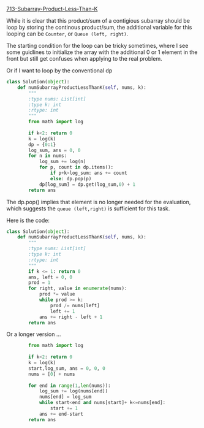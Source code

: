 [713-Subarray-Product-Less-Than-K](https://leetcode.com/problems/subarray-product-less-than-k/)

While it is clear that this product/sum of a contigious subarray should be loop by storing the continous product/sum, the additional variable for this looping can be `Counter`, or `Queue (left, right)`.

The starting condition for the loop can be tricky sometimes, where I see some guidlines to initialize the array with the additional 0 or 1 element in the front but still get confuses when applying to the real problem.

Or if I want to loop by the conventional dp

```python
class Solution(object):
    def numSubarrayProductLessThanK(self, nums, k):
        """
        :type nums: List[int]
        :type k: int
        :rtype: int
        """
        from math import log
        
        if k<2: return 0
        k = log(k)
        dp = {0:1}
        log_sum, ans = 0, 0
        for n in nums:
            log_sum += log(n)
            for p, count in dp.items():
                if p+k>log_sum: ans += count
                else: dp.pop(p)
            dp[log_sum] = dp.get(log_sum,0) + 1
        return ans
```

The dp.pop() implies that element is no longer needed for the evaluation, which suggests the `queue (left,right)` is sufficient for this task.

Here is the code:   
```python
class Solution(object):
    def numSubarrayProductLessThanK(self, nums, k):
        """
        :type nums: List[int]
        :type k: int
        :rtype: int
        """
        if k <= 1: return 0
        ans, left = 0, 0
        prod = 1
        for right, value in enumerate(nums):
            prod *= value
            while prod >= k:
                prod /= nums[left]
                left += 1
            ans += right - left + 1
        return ans
```

Or a longer version ...   

```python
        from math import log
        
        if k<2: return 0
        k = log(k)
        start,log_sum, ans = 0, 0, 0
        nums = [0] + nums
        
        for end in range(1,len(nums)):
            log_sum += log(nums[end])
            nums[end] = log_sum
            while start<end and nums[start]+ k<=nums[end]:
                start += 1
            ans += end-start
        return ans
```
